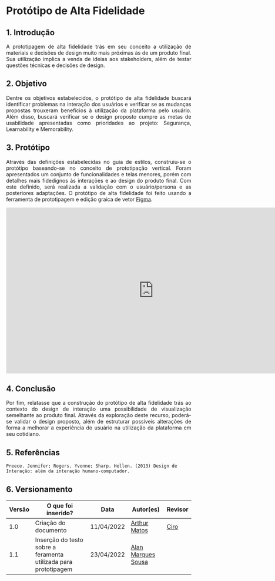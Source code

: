 # Protótipo de Alta Fidelidade

## 1. Introdução
<p align='justify'>
    A prototipagem de alta fidelidade trás em seu conceito a utilização de materiais e decisões de design muito mais próximas às de um produto final. Sua utilização implica a venda de ideias aos stakeholders, além de testar questões técnicas e decisões de design.
</p>

## 2. Objetivo
<p align='justify'>
    Dentre os objetivos estabelecidos, o protótipo de alta fidelidade buscará identificar problemas na interação dos usuários e verificar se as mudanças propostas trouxeram benefícios à utilização da plataforma pelo usuário. Além disso, buscará verificar se o design proposto cumpre as metas de usabilidade apresentadas como prioridades ao projeto: Segurança, Learnability e Memorability.
</p>

## 3. Protótipo
<p align='justify'>
    Através das definições estabelecidas no guia de estilos, construiu-se o protótipo baseando-se no conceito de prototipação vertical. Foram apresentados um conjunto de funcionalidades e telas menores, porém com detalhes mais fidedignos às interações e ao design do produto final. Com este definido, será realizada a validação com o usuário/persona e as posteriores adaptações.
    O protótipo de alta fidelidade foi feito usando a ferramenta de prototipagem e edição graica de vetor <a href="https://www.figma.com/">Figma</a>.
</p>
<iframe style="border: 1px solid rgba(0, 0, 0, 0.1);" width="800" height="450" src="https://www.figma.com/embed?embed_host=share&url=https%3A%2F%2Fwww.figma.com%2Fproto%2FYcnaM7p7fPau9cOtdlQy3J%2FUntitled%3Fnode-id%3D2%253A2%26scaling%3Dmin-zoom%26page-id%3D0%253A1%26starting-point-node-id%3D2%253A2" allowfullscreen></iframe>

## 4. Conclusão
<p align='justify'>
    Por fim, relatasse que a construção do protótipo de alta fidelidade trás ao contexto do design de interação uma possibilidade de visualização semelhante ao produto final. Através da exploração deste recurso, poderá-se validar o design proposto, além de estruturar possíveis alterações de forma a melhorar a experiência do usuário na utilização da plataforma em seu cotidiano.
</p>

## 5. Referências
    Preece. Jennifer; Rogers. Yvonne; Sharp. Hellen. (2013) Design de Interação: além da interação humano-computador.

## 6. Versionamento

Versão |  O que foi inserido? | Data | Autor(es) | Revisor
---- |----- | ---- | ---- | ----
1.0 | Criação do documento |11/04/2022| [Arthur Matos](https://github.com/Arthur-Gaudium) | [Ciro](https://github.com/ciro-c) |
1.1 | Inserção do testo sobre a feramenta utilizada para prototipagem | 23/04/2022 | [Alan Marques Sousa](https://github.com/alan-ms) |

